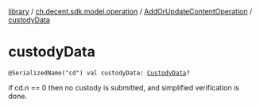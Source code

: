 [library](../../index.md) / [ch.decent.sdk.model.operation](../index.md) / [AddOrUpdateContentOperation](index.md) / [custodyData](./custody-data.md)

# custodyData

`@SerializedName("cd") val custodyData: `[`CustodyData`](../../ch.decent.sdk.model/-custody-data/index.md)`?`

if cd.n == 0 then no custody is submitted, and simplified verification is done.

